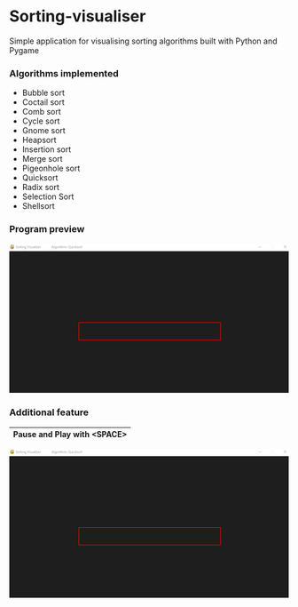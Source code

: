 # Sorting-visualiser
Simple application for visualising sorting algorithms built with Python and Pygame

### Algorithms implemented
- Bubble sort
- Coctail sort
- Comb sort
- Cycle sort
- Gnome sort
- Heapsort
- Insertion sort
- Merge sort
- Pigeonhole sort
- Quicksort
- Radix sort
- Selection Sort
- Shellsort

### Program preview
![](gifs/preview.gif)

### Additional feature
|Pause and Play with \<SPACE\>|
|---|
![](gifs/play_pause.gif)


